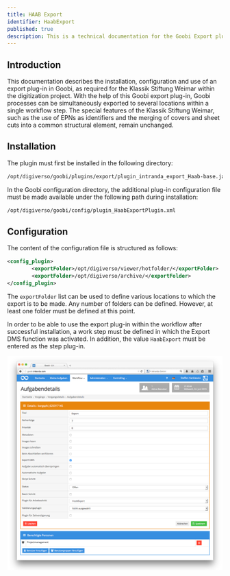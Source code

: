 ```yaml
---
title: HAAB Export
identifier: HaabExport
published: true
description: This is a technical documentation for the Goobi Export plugin to export to different directories for the Klassik Stiftung Weimar.
---
```

## Introduction
This documentation describes the installation, configuration and use of an export plug-in in Goobi, as required for the Klassik Stiftung Weimar within the digitization project. With the help of this Goobi export plug-in, Goobi processes can be simultaneously exported to several locations within a single workflow step. The special features of the Klassik Stiftung Weimar, such as the use of EPNs as identifiers and the merging of covers and sheet cuts into a common structural element, remain unchanged.


## Installation
The plugin must first be installed in the following directory:

```bash
/opt/digiverso/goobi/plugins/export/plugin_intranda_export_Haab-base.jar
```

In the Goobi configuration directory, the additional plug-in configuration file must be made available under the following path during installation:

```bash
/opt/digiverso/goobi/config/plugin_HaabExportPlugin.xml
```

## Configuration
The content of the configuration file is structured as follows:

```xml
<config_plugin>
        <exportFolder>/opt/digiverso/viewer/hotfolder/</exportFolder>
        <exportFolder>/opt/digiverso/archive/</exportFolder>
</config_plugin>
```

The `exportFolder` list can be used to define various locations to which the export is to be made. Any number of folders can be defined. However, at least one folder must be defined at this point.

In order to be able to use the export plug-in within the workflow after successful installation, a work step must be defined in which the Export DMS function was activated. In addition, the value `HaabExport` must be entered as the step plug-in.

![](screen1.png)
